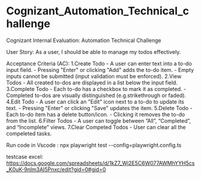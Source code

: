 # Cognizant_Automation_Technical_challenge
Cognizant Internal Evaluation: Automation Technical Challenge 

User Story: As a user, I should be able to manage my todos effectively.

Acceptance Criteria (AC):
1.Create Todo
           - A user can enter text into a to-do input field.
           - Pressing "Enter" or clicking "Add" adds the to-do item.
           - Empty inputs cannot be submitted (input validation must be enforced).
2.View Todos
           - All created to-dos are displayed in a list below the input field.
3.Complete Todo
           - Each to-do has a checkbox to mark it as completed.
           - Completed to-dos are visually distinguished (e.g.strikethrough or faded).
4.Edit Todo
           - A user can click an "Edit" icon next to a to-do to update its text.
           - Pressing "Enter" or clicking "Save" updates the item.
5.Delete Todo
           - Each to-do item has a delete button/icon.
           - Clicking it removes the to-do from the list.
6.Filter Todos
           - A user can toggle between “All”, “Completed”, and “Incomplete” views.
7.Clear Competed Todos
           - User can clear all the compeleted tasks. 

Run code in Vscode : npx playwright test --config=playwright.config.ts

testcase excel: https://docs.google.com/spreadsheets/d/1kZ7_Wj2E5C6W077AWMhYYH5cs_K0uK-9nlm3AI5Pnxc/edit?gid=0#gid=0


